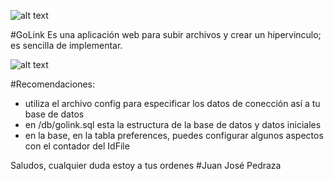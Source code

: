 ![alt text](https://github.com/prymecode/GoLink/blob/master/img2.jpg)

#GoLink
Es una aplicación web para subir archivos y crear un hipervinculo; es sencilla de implementar.




![alt text](https://github.com/prymecode/GoLink/blob/master/img1.gif)

#Recomendaciones:
- utiliza el archivo config para especificar los datos de conección así a tu base de datos
- en /db/golink.sql esta la estructura de la base de datos y datos iniciales
- en la base, en la tabla preferences, puedes configurar algunos aspectos con el contador del IdFile


Saludos, cualquier duda estoy a tus ordenes
#Juan José Pedraza
